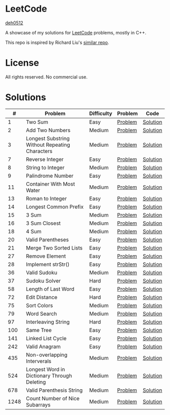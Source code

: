 # LeetCode

[deh0512](https://github.com/deh0512)

A showcase of my solutions for [LeetCode](https://leetcode.com/) problems, mostly in C++.

This repo is inspired by Richard Liu's [similar repo](https://github.com/lzl124631x/LeetCode).

# License

All rights reserved. No commercial use.

# Solutions

\# | Problem | Difficulty | Problem | Code
---|---|---|---|---
1 | Two Sum | Easy | [Problem](https://leetcode.com/problems/two-sum/) | [Solution](src/1_twosum)
2 | Add Two Numbers | Medium | [Problem](https://leetcode.com/problems/add-two-numbers/) | [Solution](src/2_addtwonumbers)
3 | Longest Substring Without Repeating Characters | Medium | [Problem](https://leetcode.com/problems/longest-substring-without-repeating-characters/) | [Solution](src/3_longestsubstring)
7 | Reverse Integer | Easy | [Problem](https://leetcode.com/problems/reverse-integer/) | [Solution](src/7_reverseinteger)
8 | String to Integer | Medium | [Problem](https://leetcode.com/problems/string-to-integer-atoi/) | [Solution](src/8_stringtointeger)
9 | Palindrome Number | Easy | [Problem](https://leetcode.com/problems/palindrome-number/) | [Solution](src/9_palindromenumber)
11 | Container With Most Water | Medium | [Problem](https://leetcode.com/problems/container-with-most-water/) | [Solution](src/11_containerwithmostwater)
13 | Roman to Integer | Easy | [Problem](https://leetcode.com/problems/roman-to-integer/) | [Solution](src/13_romantointeger)
14 | Longest Common Prefix | Easy | [Problem](https://leetcode.com/problems/longest-common-prefix/) | [Solution](src/14_longestcommonprefix)
15 | 3 Sum | Medium | [Problem](https://leetcode.com/problems/3sum/) | [Solution](src/15_3sum)
16 | 3 Sum Closest | Medium | [Problem](https://leetcode.com/problems/3sum-closest/) | [Solution](src/16_3sumclosest)
18 | 4 Sum | Medium | [Problem](https://leetcode.com/problems/4sum/) | [Solution](src/18_4sum)
20 | Valid Parentheses | Easy | [Problem](https://leetcode.com/problems/valid-parentheses/) | [Solution](src/20_validparentheses)
21 | Merge Two Sorted Lists | Easy | [Problem](https://leetcode.com/problems/merge-two-sorted-lists/) | [Solution](src/21_mergetwosortedlists)
27 | Remove Element | Easy | [Problem](https://leetcode.com/problems/remove-element/) | [Solution](src/27_removeelement)
28 | Implement strStr() | Easy | [Problem](https://leetcode.com/problems/implement-strstr/) | [Solution](src/28_implement_strstr)
36 | Valid Sudoku | Medium | [Problem](https://leetcode.com/problems/valid-sudoku/) | [Solution](src/36_validsudoku)
37 | Sudoku Solver | Hard | [Problem](https://leetcode.com/problems/sudoku-solver/) | [Solution](src/37_sudokusolver)
58 | Length of Last Word | Easy | [Problem](https://leetcode.com/problems/length-of-last-word/) | [Solution](src/58_lengthoflastword)
72 | Edit Distance | Hard | [Problem](https://leetcode.com/problems/edit-distance/) | [Solution](src/72_editdistance)
75 | Sort Colors | Medium | [Problem](https://leetcode.com/problems/sort-colors/) | [Solution](src/75_sortcolors)
79 | Word Search | Medium | [Problem](https://leetcode.com/problems/word-search/) | [Solution](src/79_wordsearch)
97 | Interleaving String | Hard | [Problem](https://leetcode.com/problems/interleaving-string/) | [Solution](src/97_interleavingstring)
100 | Same Tree | Easy | [Problem](https://leetcode.com/problems/same-tree/) | [Solution](src/100_sametree)
141 | Linked List Cycle | Easy | [Problem](https://leetcode.com/problems/linked-list-cycle/) | [Solution](src/141_linkedlistcycle)
242 | Valid Anagram | Easy | [Problem](https://leetcode.com/problems/valid-anagram/) | [Solution](src/242_validanagram)
435 | Non-overlapping Interverals | Medium | [Problem](https://leetcode.com/problems/non-overlapping-intervals/) | [Solution](src/435_nonoverlappingintervals)
524 | Longest Word in Dictionary Through Deleting | Medium | [Problem](https://leetcode.com/problems/longest-word-in-dictionary-through-deleting/) | [Solution](src/524_longestwordindictionarythroughdeleting)
678 | Valid Parenthesis String | Medium | [Problem](https://leetcode.com/problems/valid-parenthesis-string/) | [Solution](src/678_validparenthesisstring)
1248 | Count Number of Nice Subarrays | Medium | [Problem](https://leetcode.com/problems/count-number-of-nice-subarrays/) | [Solution](src/1248_countnicesubarrays)

